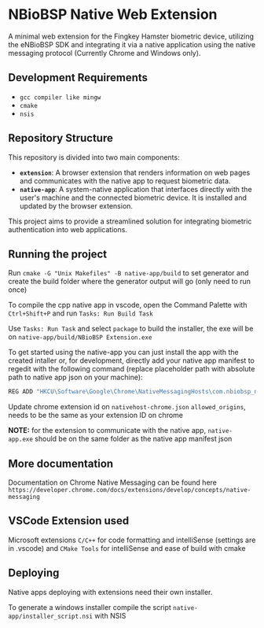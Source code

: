 # NBioBSP Native Web Extension

A minimal web extension for the Fingkey Hamster biometric device, utilizing the eNBioBSP SDK and integrating it via a native application using the native messaging protocol (Currently Chrome and Windows only).

## Development Requirements

- `gcc compiler like mingw`
- `cmake`
- `nsis`

## Repository Structure

This repository is divided into two main components:

- **`extension`**: A browser extension that renders information on web pages and communicates with the native app to request biometric data.
- **`native-app`**: A system-native application that interfaces directly with the user's machine and the connected biometric device. It is installed and updated by the browser extension.

This project aims to provide a streamlined solution for integrating biometric authentication into web applications.

## Running the project

Run `cmake -G "Unix Makefiles" -B native-app/build` to set generator and create the build folder where the generator output will go (only need to run once)

To compile the cpp native app in vscode, open the Command Palette with `Ctrl+Shift+P` and run `Tasks: Run Build Task`

Use `Tasks: Run Task` and select `package` to build the installer, the exe will be on `native-app/build/NBioBSP Extension.exe`

To get started using the native-app you can just install the app with the created intaller or, for development, directly add your native app manifest to regedit with the following command (replace placeholder path with absolute path to native app json on your machine):

```bash
REG ADD "HKCU\Software\Google\Chrome\NativeMessagingHosts\com.nbiobsp_native_web_ext" /ve /t REG_SZ /d "C:\path\to\nativehost-chrome.json" /f
```

Update chrome extension id on `nativehost-chrome.json` `allowed_origins`, needs to be the same as your extension ID on chrome

**NOTE:** for the extension to communicate with the native app, `native-app.exe` should be on the same folder as the native app manifest json

## More documentation

Documentation on Chrome Native Messaging can be found here `https://developer.chrome.com/docs/extensions/develop/concepts/native-messaging`

## VSCode Extension used

Microsoft extensions `C/C++` for code formatting and intelliSense (settings are in .vscode) and `CMake Tools` for intelliSense and ease of build with cmake

## Deploying

Native apps deploying with extensions need their own installer.

To generate a windows installer compile the script `native-app/installer_script.nsi` with NSIS
